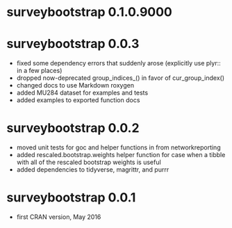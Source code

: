 # surveybootstrap 0.1.0.9000


# surveybootstrap 0.0.3

* fixed some dependency errors that suddenly arose (explicitly use plyr:: in a few places)
* dropped now-deprecated group_indices_() in favor of cur_group_index()
* changed docs to use Markdown roxygen
* added MU284 dataset for examples and tests
* added examples to exported function docs

# surveybootstrap 0.0.2

* moved unit tests for goc and helper functions in from networkreporting
* added rescaled.bootstrap.weights helper function for case when a tibble with all of the rescaled bootstrap weights is useful
* added dependencies to tidyverse, magrittr, and purrr

# surveybootstrap 0.0.1

* first CRAN version, May 2016
